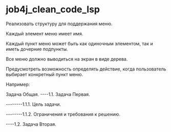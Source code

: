 # job4j_clean_code_lsp
Реализовать структуру для поддержания меню.

Каждый элемент меню имеет имя.

Каждый пункт меню может быть как одиночным элементом, так и иметь дочерние подпункты.

Все меню должно выводиться на экран в виде дерева.

Предусмотреть возможность определять действие, когда пользователь выбирает конкретный пункт меню.

Например:

Задача Общая.
----1.1. Задача Первая.

--------1.1.1. Цель задачи.

--------1.1.2. Ограничения и требования к решению.

----1.2. Задача Вторая.
